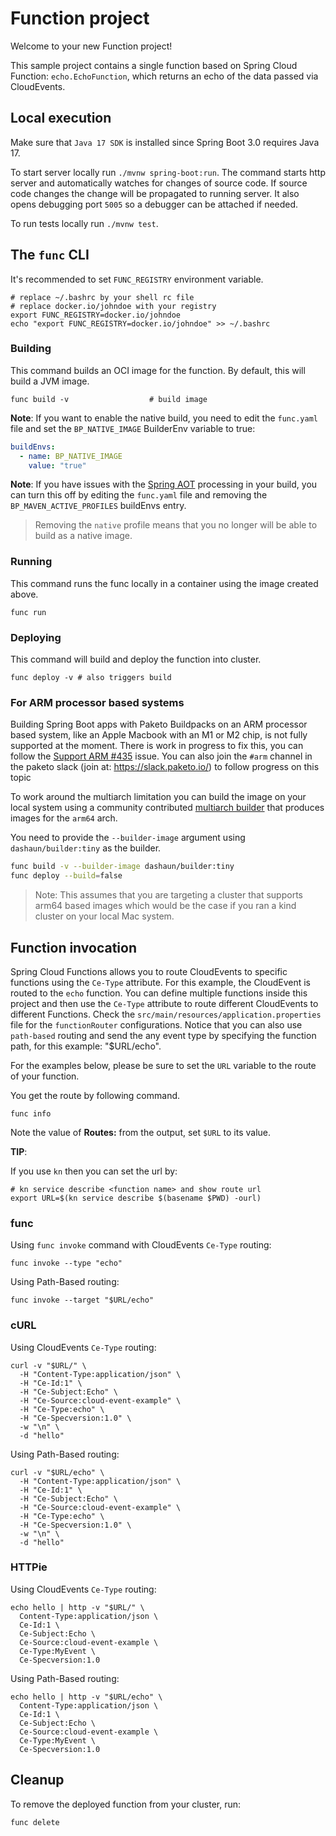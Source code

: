 # Function project

Welcome to your new Function project!

This sample project contains a single function based on Spring Cloud Function: `echo.EchoFunction`, which returns an echo of the data passed via CloudEvents.

## Local execution

Make sure that `Java 17 SDK` is installed since Spring Boot 3.0 requires Java 17.

To start server locally run `./mvnw spring-boot:run`.
The command starts http server and automatically watches for changes of source code.
If source code changes the change will be propagated to running server. It also opens debugging port `5005`
so a debugger can be attached if needed.

To run tests locally run `./mvnw test`.

## The `func` CLI

It's recommended to set `FUNC_REGISTRY` environment variable.

```shell script
# replace ~/.bashrc by your shell rc file
# replace docker.io/johndoe with your registry
export FUNC_REGISTRY=docker.io/johndoe
echo "export FUNC_REGISTRY=docker.io/johndoe" >> ~/.bashrc
```

### Building

This command builds an OCI image for the function. By default, this will build a JVM image.

```shell script
func build -v                  # build image
```

**Note**: If you want to enable the native build, you need to edit the `func.yaml` file and
set the `BP_NATIVE_IMAGE` BuilderEnv variable to true:

```yaml
buildEnvs:
  - name: BP_NATIVE_IMAGE
    value: "true"
```

**Note**: If you have issues with the [Spring AOT](https://docs.spring.io/spring-framework/docs/current/reference/html/core.html#core.aot) processing in your build, you can turn this off by editing the `func.yaml` file and removing the `BP_MAVEN_ACTIVE_PROFILES` buildEnvs entry.

> Removing the `native` profile means that you no longer will be able to build as a native image.

### Running

This command runs the func locally in a container
using the image created above.

```shell script
func run
```

### Deploying

This command will build and deploy the function into cluster.

```shell script
func deploy -v # also triggers build
```

### For ARM processor based systems

Building Spring Boot apps with Paketo Buildpacks on an ARM processor based system, like an Apple Macbook with an M1 or M2 chip, is not fully supported at the moment.
There is work in progress to fix this, you can follow the [Support ARM #435](https://github.com/buildpacks/lifecycle/issues/435) issue.
You can also join the `#arm` channel in the paketo slack (join at: https://slack.paketo.io/) to follow progress on this topic

To work around the multiarch limitation you can build the image on your local system using a community contributed [multiarch builder](https://github.com/dashaun/paketo-arm64) that produces images for the `arm64` arch.

You need to provide the `--builder-image` argument using `dashaun/builder:tiny` as the builder.

```sh
func build -v --builder-image dashaun/builder:tiny
func deploy --build=false
```

> Note: This assumes that you are targeting a cluster that supports arm64 based images
> which would be the case if you ran a kind cluster on your local Mac system.

## Function invocation

Spring Cloud Functions allows you to route CloudEvents to specific functions using the `Ce-Type` attribute.
For this example, the CloudEvent is routed to the `echo` function. You can define multiple functions inside this project
and then use the `Ce-Type` attribute to route different CloudEvents to different Functions.
Check the `src/main/resources/application.properties` file for the `functionRouter` configurations.
Notice that you can also use `path-based` routing and send the any event type by specifying the function path,
for this example: "$URL/echo".

For the examples below, please be sure to set the `URL` variable to the route of your function.

You get the route by following command.

```shell script
func info
```

Note the value of **Routes:** from the output, set `$URL` to its value.

__TIP__:

If you use `kn` then you can set the url by:

```shell script
# kn service describe <function name> and show route url
export URL=$(kn service describe $(basename $PWD) -ourl)
```

### func

Using `func invoke` command with CloudEvents `Ce-Type` routing:

```shell script
func invoke --type "echo"
```

Using Path-Based routing:

```shell script
func invoke --target "$URL/echo"
```

### cURL

Using CloudEvents `Ce-Type` routing:

```shell script
curl -v "$URL/" \
  -H "Content-Type:application/json" \
  -H "Ce-Id:1" \
  -H "Ce-Subject:Echo" \
  -H "Ce-Source:cloud-event-example" \
  -H "Ce-Type:echo" \
  -H "Ce-Specversion:1.0" \
  -w "\n" \
  -d "hello"
```

Using Path-Based routing:

```shell script
curl -v "$URL/echo" \
  -H "Content-Type:application/json" \
  -H "Ce-Id:1" \
  -H "Ce-Subject:Echo" \
  -H "Ce-Source:cloud-event-example" \
  -H "Ce-Type:echo" \
  -H "Ce-Specversion:1.0" \
  -w "\n" \
  -d "hello"
```

### HTTPie

Using CloudEvents `Ce-Type` routing:
```shell script
echo hello | http -v "$URL/" \
  Content-Type:application/json \
  Ce-Id:1 \
  Ce-Subject:Echo \
  Ce-Source:cloud-event-example \
  Ce-Type:MyEvent \
  Ce-Specversion:1.0
```

Using Path-Based routing:
```shell script
echo hello | http -v "$URL/echo" \
  Content-Type:application/json \
  Ce-Id:1 \
  Ce-Subject:Echo \
  Ce-Source:cloud-event-example \
  Ce-Type:MyEvent \
  Ce-Specversion:1.0
```

## Cleanup

To remove the deployed function from your cluster, run:

```shell
func delete
```
